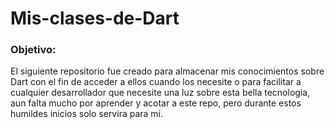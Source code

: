 # Mis-clases-de-Dart

### Objetivo:
El siguiente repositorio fue creado para almacenar mis conocimientos sobre Dart con el fin de acceder a ellos cuando los necesite o para facilitar a cualquier desarrollador
que necesite una luz sobre esta bella tecnologia, aun falta mucho por aprender y acotar a este repo, pero durante estos humildes inicios solo servira para mi.
